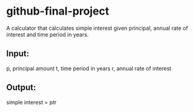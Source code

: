 # github-final-project
A calculator that calculates simple interest given principal, annual rate of interest and time period in years.

## Input: 
   p, principal amount 
   t, time period in years 
   r, annual rate of interest 
   
## Output:
   simple interest = p*t*r 
   
